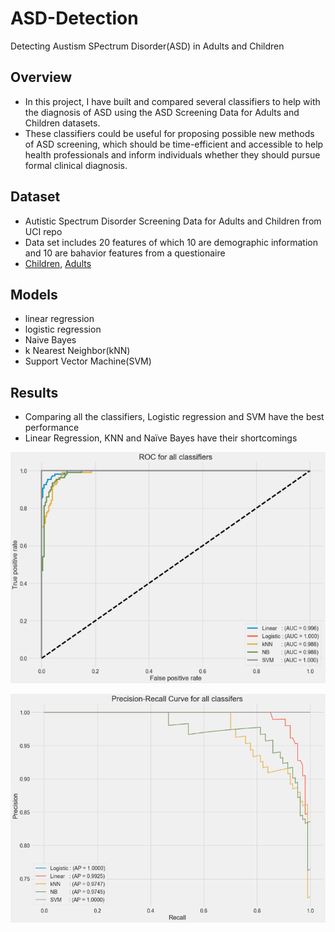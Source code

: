 # ASD-Detection
Detecting Austism SPectrum Disorder(ASD) in Adults and Children 

## Overview 
- In this project, I have built and compared several classifiers to help with the diagnosis of ASD
using the ASD Screening Data for Adults and Children datasets.
- These classifiers could be useful for proposing possible new methods of ASD screening, which should
be time-efficient and accessible to help health professionals and inform individuals whether
they should pursue formal clinical diagnosis. 

## Dataset
- Autistic Spectrum Disorder Screening Data for Adults and Children from UCI repo
- Data set includes 20 features of which 10 are demographic information and 10 are bahavior features from a questionaire
- [Children](https://archive.ics.uci.edu/ml/datasets/Autistic+Spectrum+Disorder+Screening+Data+for+Children++), [Adults](https://archive.ics.uci.edu/ml/datasets/Autism+Screening+Adult)

## Models 
- linear regression
- logistic regression
- Naive Bayes
- k Nearest Neighbor(kNN)
- Support Vector Machine(SVM)


## Results 
- Comparing all the classifiers, Logistic regression and SVM have the best performance
- Linear Regression, KNN and Naïve Bayes have their shortcomings

![ROC comparison](./images/8.png)

![PRC comparison](./images/9.png)
